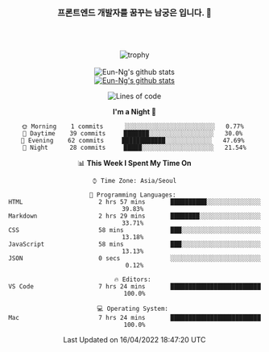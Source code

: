 <div align="center">

### 프론트엔드 개발자를 꿈꾸는 남궁은 입니다. 👋
 
<br />
<br />
 
![trophy](https://github-profile-trophy.vercel.app/?username=Eun-Ng)
<br />
<br />
![Eun-Ng's github stats](https://github-readme-stats.vercel.app/api?username=Eun-Ng&show_icons=true)
<br />
[![Eun-Ng's github stats](https://github-readme-stats.vercel.app/api/top-langs/?username=Eun-Ng&show_icons=true&hide_border=true&title_color=004386&icon_color=004386&layout=compact)](https://github.com/Eun-Ng)
<br />

<!--START_SECTION:waka-->
![Lines of code](https://img.shields.io/badge/From%20Hello%20World%20I%27ve%20Written-31%20Thousand%20lines%20of%20code-blue)

**I'm a Night 🦉** 

```text
🌞 Morning    1 commits      ░░░░░░░░░░░░░░░░░░░░░░░░░   0.77% 
🌆 Daytime    39 commits     ███████░░░░░░░░░░░░░░░░░░   30.0% 
🌃 Evening    62 commits     ████████████░░░░░░░░░░░░░   47.69% 
🌙 Night      28 commits     █████░░░░░░░░░░░░░░░░░░░░   21.54%

```


📊 **This Week I Spent My Time On** 

```text
⌚︎ Time Zone: Asia/Seoul

💬 Programming Languages: 
HTML                     2 hrs 57 mins       ██████████░░░░░░░░░░░░░░░   39.83% 
Markdown                 2 hrs 29 mins       ████████░░░░░░░░░░░░░░░░░   33.71% 
CSS                      58 mins             ███░░░░░░░░░░░░░░░░░░░░░░   13.18% 
JavaScript               58 mins             ███░░░░░░░░░░░░░░░░░░░░░░   13.13% 
JSON                     0 secs              ░░░░░░░░░░░░░░░░░░░░░░░░░   0.12%

🔥 Editors: 
VS Code                  7 hrs 24 mins       █████████████████████████   100.0%

💻 Operating System: 
Mac                      7 hrs 24 mins       █████████████████████████   100.0%

```


 Last Updated on 16/04/2022 18:47:20 UTC
<!--END_SECTION:waka-->
 
</div>
